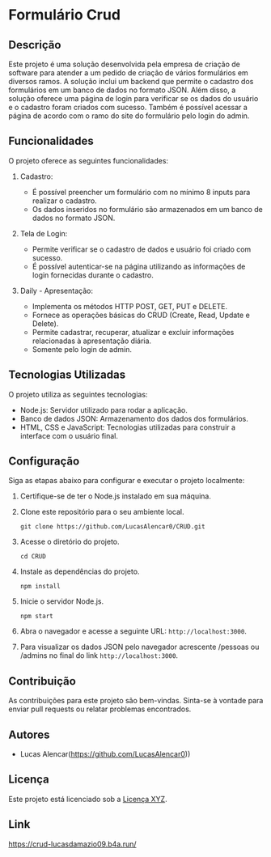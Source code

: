 # Formulário Crud

## Descrição

Este projeto é uma solução desenvolvida pela empresa de criação de software para atender a um pedido de criação de vários formulários em diversos ramos. A solução inclui um backend que permite o cadastro dos formulários em um banco de dados no formato JSON. Além disso, a solução oferece uma página de login para verificar se os dados do usuário e o cadastro foram criados com sucesso. Também é possível acessar a página de acordo com o ramo do site do formulário pelo login do admin.

## Funcionalidades

O projeto oferece as seguintes funcionalidades:

1. Cadastro:
   - É possível preencher um formulário com no mínimo 8 inputs para realizar o cadastro.
   - Os dados inseridos no formulário são armazenados em um banco de dados no formato JSON.

2. Tela de Login:
   - Permite verificar se o cadastro de dados e usuário foi criado com sucesso.
   - É possível autenticar-se na página utilizando as informações de login fornecidas durante o cadastro.

3. Daily - Apresentação:
   - Implementa os métodos HTTP POST, GET, PUT e DELETE.
   - Fornece as operações básicas do CRUD (Create, Read, Update e Delete).
   - Permite cadastrar, recuperar, atualizar e excluir informações relacionadas à apresentação diária.
   - Somente pelo login de admin.

## Tecnologias Utilizadas

O projeto utiliza as seguintes tecnologias:

- Node.js: Servidor utilizado para rodar a aplicação.
- Banco de dados JSON: Armazenamento dos dados dos formulários.
- HTML, CSS e JavaScript: Tecnologias utilizadas para construir a interface com o usuário final.

## Configuração

Siga as etapas abaixo para configurar e executar o projeto localmente:

1. Certifique-se de ter o Node.js instalado em sua máquina.

2. Clone este repositório para o seu ambiente local.

   ```
   git clone https://github.com/LucasAlencar0/CRUD.git
   ```

3. Acesse o diretório do projeto.

   ```
   cd CRUD
   ```

4. Instale as dependências do projeto.

   ```
   npm install
   ```

5. Inicie o servidor Node.js.

   ```
   npm start
   ```

6. Abra o navegador e acesse a seguinte URL: `http://localhost:3000`.

7. Para visualizar os dados JSON pelo navegador acrescente /pessoas ou /admins no final do link `http://localhost:3000`.



## Contribuição

As contribuições para este projeto são bem-vindas. Sinta-se à vontade para enviar pull requests ou relatar problemas encontrados.

## Autores

- Lucas Alencar(https://github.com/LucasAlencar0))


## Licença

Este projeto está licenciado sob a [Licença XYZ](https://github.com/LucasALencar0/CRUD/blob/main/LICENSE).

## Link
https://crud-lucasdamazio09.b4a.run/
